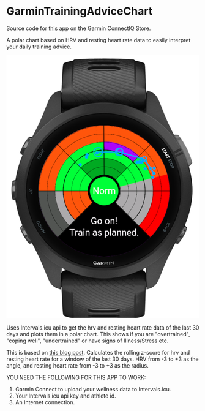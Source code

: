 # GarminTrainingAdviceChart
Source code for [this]() app on the Garmin ConnectIQ Store.

A polar chart based on HRV and resting heart rate data to easily interpret your daily training advice.

![](media/img1.png)

Uses Intervals.icu api to get the hrv and resting heart rate data of the last 30 days and plots them in a polar chart. This shows if you are "overtrained", "coping well", "undertrained" or have signs of Illness/Stress etc.

This is based on [this blog post](https://forum.intervals.icu/t/how-to-imready4-app-for-hrv-guided-training/25778).
Calculates the rolling z-score for hrv and resting heart rate for a window of the last 30 days. HRV from -3 to +3 as the angle, and resting heart rate from -3 to +3 as the radius.



YOU NEED THE FOLLOWING FOR THIS APP TO WORK:
1. Garmin Connect to upload your wellness data to Intervals.icu.
2. Your Intervals.icu api key and athlete id.
3. An Internet connection.
